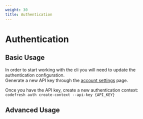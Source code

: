 ```yaml
---
weight: 30
title: Authentication
---
```


# Authentication

## Basic Usage
In order to start working with the cli you will need to update the authentication configuration. <br />
Generate a new API key through the <a href="https://g.codefresh.io/account/tokens" target="_blank">account settings</a> page.

Once you have the API key, create a new authentication context:<br> `codefresh auth create-context --api-key {API_KEY}`

## Advanced Usage
